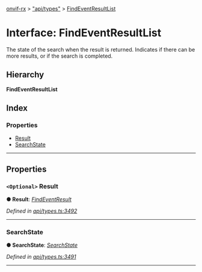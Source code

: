 [onvif-rx](../README.md) > ["api/types"](../modules/_api_types_.md) > [FindEventResultList](../interfaces/_api_types_.findeventresultlist.md)

# Interface: FindEventResultList

The state of the search when the result is returned. Indicates if there can be more results, or if the search is completed.

## Hierarchy

**FindEventResultList**

## Index

### Properties

* [Result](_api_types_.findeventresultlist.md#result)
* [SearchState](_api_types_.findeventresultlist.md#searchstate)

---

## Properties

<a id="result"></a>

### `<Optional>` Result

**● Result**: *[FindEventResult](_api_types_.findeventresult.md)*

*Defined in [api/types.ts:3492](https://github.com/patrickmichalina/onvif-rx/blob/034e4d6/src/api/types.ts#L3492)*

___
<a id="searchstate"></a>

###  SearchState

**● SearchState**: *[SearchState](../enums/_api_types_.searchstate.md)*

*Defined in [api/types.ts:3491](https://github.com/patrickmichalina/onvif-rx/blob/034e4d6/src/api/types.ts#L3491)*

___

